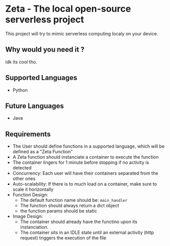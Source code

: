 # Zeta - The local open-source serverless project
This project will try to mimic serverless computing localy on your device.

## Why would you need it ?
idk its cool tho.

## Supported Languages
- Python

## Future Languages
- Java

## Requirements
- The User should define functions in a supported language, which will be defined as a "Zeta Function"
- A Zeta function should instanciate a container to execute the function
- The container lingers for 1 minute before stopping if no activity is detected
- Concurrency: Each user will have their containers separated from the other ones
- Auto-scalability: If there is to much load on a container, make sure to scale it horizontally
- Function Design:
    - The default function name should be: `main_handler`
    - The function should always return a dict object
    - the function params should be static
- Image Design:
    - The container should already have the functino upon its instanciation.
    - The container sits in an IDLE state until an external activity (http request) triggers the execution of the file